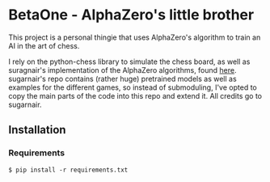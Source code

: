 # BetaOne - AlphaZero's little brother
This project is a personal thingie that uses AlphaZero's algorithm to train an AI in the art of chess.

I rely on the python-chess library to simulate the chess board, as well as suragnair's implementation of the AlphaZero algorithms, found [here](https://github.com/suragnair/alpha-zero-general).
sugarnair's repo contains (rather huge) pretrained models as well as examples for the different games, so instead of submoduling, I've opted to copy the main parts of the code into this repo and extend it. All credits go to sugarnair. 

## Installation
### Requirements
``$ pip install -r requirements.txt``